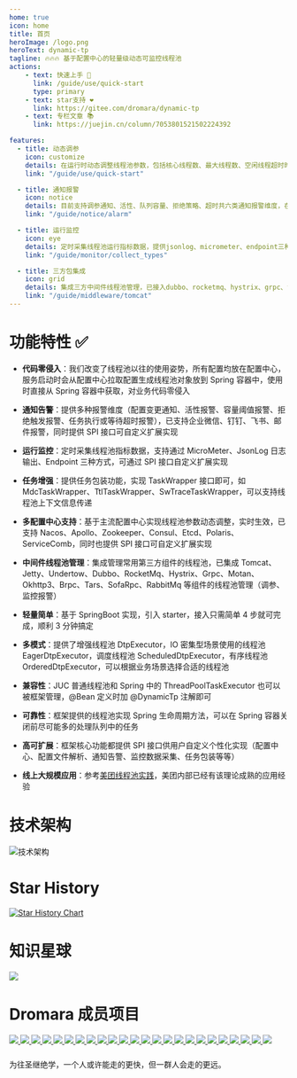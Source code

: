 ```yaml
---
home: true
icon: home
title: 首页
heroImage: /logo.png
heroText: dynamic-tp
tagline: 🔥🔥🔥 基于配置中心的轻量级动态可监控线程池
actions:
    - text: 快速上手 🎉
      link: /guide/use/quick-start
      type: primary
    - text: star支持 ❤️
      link: https://gitee.com/dromara/dynamic-tp
    - text: 专栏文章 📚
      link: https://juejin.cn/column/7053801521502224392

features:
  - title: 动态调参
    icon: customize
    details: 在运行时动态调整线程池参数，包括核心线程数、最大线程数、空闲线程超时时间、任务队列大小等
    link: "/guide/use/quick-start"

  - title: 通知报警
    icon: notice
    details: 目前支持调参通知、活性、队列容量、拒绝策略、超时共六类通知报警维度，在运行时实时+定时检测，触发阈值进行推送
    link: "/guide/notice/alarm"

  - title: 运行监控
    icon: eye
    details: 定时采集线程池运行指标数据，提供jsonlog、micrometer、endpoint三种指标数据采集方式，可灵活选择
    link: "/guide/monitor/collect_types"

  - title: 三方包集成
    icon: grid
    details: 集成三方中间件线程池管理，已接入dubbo、rocketmq、hystrix、grpc、tomcat、undertow、jetty、grpc、okhttp等组件线程池管理
    link: "/guide/middleware/tomcat"
---
```


# 功能特性 ✅

- **代码零侵入**：我们改变了线程池以往的使用姿势，所有配置均放在配置中心，服务启动时会从配置中心拉取配置生成线程池对象放到 Spring 容器中，使用时直接从 Spring 容器中获取，对业务代码零侵入

- **通知告警**：提供多种报警维度（配置变更通知、活性报警、容量阈值报警、拒绝触发报警、任务执行或等待超时报警），已支持企业微信、钉钉、飞书、邮件报警，同时提供 SPI 接口可自定义扩展实现

- **运行监控**：定时采集线程池指标数据，支持通过 MicroMeter、JsonLog 日志输出、Endpoint 三种方式，可通过 SPI 接口自定义扩展实现

- **任务增强**：提供任务包装功能，实现 TaskWrapper 接口即可，如 MdcTaskWrapper、TtlTaskWrapper、SwTraceTaskWrapper，可以支持线程池上下文信息传递

- **多配置中心支持**：基于主流配置中心实现线程池参数动态调整，实时生效，已支持 Nacos、Apollo、Zookeeper、Consul、Etcd、Polaris、ServiceComb，同时也提供 SPI 接口可自定义扩展实现

- **中间件线程池管理**：集成管理常用第三方组件的线程池，已集成 Tomcat、Jetty、Undertow、Dubbo、RocketMq、Hystrix、Grpc、Motan、Okhttp3、Brpc、Tars、SofaRpc、RabbitMq 等组件的线程池管理（调参、监控报警）

- **轻量简单**：基于 SpringBoot 实现，引入 starter，接入只需简单 4 步就可完成，顺利 3 分钟搞定

- **多模式**：提供了增强线程池 DtpExecutor，IO 密集型场景使用的线程池 EagerDtpExecutor，调度线程池 ScheduledDtpExecutor，有序线程池 OrderedDtpExecutor，可以根据业务场景选择合适的线程池 

- **兼容性**：JUC 普通线程池和 Spring 中的 ThreadPoolTaskExecutor 也可以被框架管理，@Bean 定义时加 @DynamicTp 注解即可

- **可靠性**：框架提供的线程池实现 Spring 生命周期方法，可以在 Spring 容器关闭前尽可能多的处理队列中的任务

- **高可扩展**：框架核心功能都提供 SPI 接口供用户自定义个性化实现（配置中心、配置文件解析、通知告警、监控数据采集、任务包装等等）

- **线上大规模应用**：参考[美团线程池实践](https://tech.meituan.com/2020/04/02/java-pooling-pratice-in-meituan.html)，美团内部已经有该理论成熟的应用经验


# 技术架构 

![技术架构](https://p3-juejin.byteimg.com/tos-cn-i-k3u1fbpfcp/38e4bf71d2c84b7ba67d7059b5432a7e~tplv-k3u1fbpfcp-zoom-1.image)

# Star History

[![Star History Chart](https://api.star-history.com/svg?repos=dromara/dynamic-tp&type=Date)](https://star-history.com/#dromara/dynamic-tp&Date)

# 知识星球

![](https://p3-juejin.byteimg.com/tos-cn-i-k3u1fbpfcp/598a7ff2872a46b4a021ead20f9bd4f9~tplv-k3u1fbpfcp-zoom-1.image)

# Dromara 成员项目

<div>
    <div class="com-box-f s-width">
        <div class="com-box com-box-you">
            <a href="https://gitee.com/dromara/TLog" target="_blank">
                <img src="/images/tlog-logo.png" msg="一个轻量级的分布式日志标记追踪神器，10分钟即可接入，自动对日志打标签完成微服务的链路追踪">
            </a>
            <a href="https://gitee.com/dromara/liteFlow" target="_blank">
                <img src="/images/lite-flow.png" msg="轻量，快速，稳定，可编排的组件式流程引擎">
            </a>
            <a href="https://hutool.cn/" target="_blank">
                <img src="/images/hutool-logo.png" msg="🍬小而全的Java工具类库，使Java拥有函数式语言般的优雅，让Java语言也可以“甜甜的”。">
            </a>
            <a href="https://sa-token.dev33.cn/" target="_blank">
                <img src="/images/sa-token.png" msg="一个轻量级 java 权限认证框架，让鉴权变得简单、优雅！">
            </a>
            <a href="https://gitee.com/dromara/hmily" target="_blank">
                <img src="/images/hmily.png" msg="高性能一站式分布式事务解决方案。">
            </a>
            <a href="https://gitee.com/dromara/Raincat" target="_blank">
                <img src="/images/raincat.png" msg="强一致性分布式事务解决方案。">
            </a>
            <a href="https://gitee.com/dromara/myth" target="_blank">
                <img src="/images/myth.png" msg="可靠消息分布式事务解决方案。">
            </a>
            <a href="https://cubic.jiagoujishu.com/" target="_blank">
                <img src="/images/cubic-logo.png" msg="一站式问题定位平台，以agent的方式无侵入接入应用，完整集成arthas功能模块，致力于应用级监控，帮助开发人员快速定位问题">
            </a>
            <a href="https://maxkey.top/" target="_blank">
                <img src="/images/maxkey-logo.png" msg="业界领先的身份管理和认证产品">
            </a>
            <a href="http://forest.dtflyx.com/" target="_blank">
                <img src="/images/forest-logo.png" msg="Forest能够帮助您使用更简单的方式编写Java的HTTP客户端" nf>
            </a>
            <a href="https://jpom.top/" target="_blank">
                <img src="/images/jpom-logo.png" msg="一款简而轻的低侵入式在线构建、自动部署、日常运维、项目监控软件">
            </a>
            <a href="https://su.usthe.com/" target="_blank">
                <img src="/images/sureness.png" msg="面向 REST API 的高性能认证鉴权框架">
            </a>
            <a href="https://easy-es.cn/" target="_blank">
                <img src="/images/easy-es2.png" msg="🚀傻瓜级ElasticSearch搜索引擎ORM框架">
            </a>
            <a href="https://gitee.com/dromara/northstar" target="_blank">
                <img src="/images/northstar_logo.png" msg="Northstar盈富量化交易平台">
            </a>
            <a href="https://hertzbeat.com/" target="_blank">
                <img src="/images/hertzbeat-logo.png" msg="易用友好的云监控系统">
            </a>
            <a href="https://dromara.gitee.io/fast-request/" target="_blank">
                <img src="/images/fast-request.png" msg="Idea 版 Postman，为简化调试API而生">
            </a>
            <a href="https://www.jeesuite.com/" target="_blank">
                <img src="/images/mendmix.png" msg="开源分布式云原生架构一站式解决方案">
            </a>
            <a href="https://gitee.com/dromara/koalas-rpc" target="_blank">
                <img src="/images/koalas-rpc2.png" msg="企业生产级百亿日PV高可用可拓展的RPC框架。">
            </a>
            <a href="https://async.sizegang.cn/" target="_blank">
                <img src="/images/gobrs-async.png" msg="🔥 配置极简功能强大的异步任务动态编排框架">
            </a>
            <a href="https://dynamictp.cn/" target="_blank">
                <img src="/images/dynamic-tp.png" msg="🔥🔥🔥 基于配置中心的轻量级动态可监控线程池">
            </a>
            <a href="https://www.x-easypdf.cn" target="_blank">
                <img src="/images/easypdf.png" msg="一个用搭积木的方式构建pdf的框架（基于pdfbox）">
            </a>
            <a href="http://dromara.gitee.io/image-combiner" target="_blank">
                <img src="/images/imageCombiner.png" msg="一个专门用于图片合成的工具，没有很复杂的功能，简单实用，却不失强大">
            </a>
            <a href="https://www.herodotus.cn/" target="_blank">
				<img src="/images/dantecloud.png" msg="Dante-Cloud 是一款企业级微服务架构和服务能力开发平台。">
            </a>
            <a href="https://www.mtruning.club/" target="_blank">
				<img src="/images/go-view.png" msg="GoView 是一个高效的拖拽式低代码数据可视化开发平台。">
            </a>
        </div>
        <div style="height: 10px; clear: both;"></div>
        <p>
            为往圣继绝学，一个人或许能走的更快，但一群人会走的更远。
        </p>
    </div>
    <div style="height: 60px;"></div>
</div>

<link rel="stylesheet" href="/index.css">
